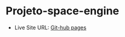 # Projeto-space-engine

- Live Site URL: [Git-hub pages](https://nayseboy.github.io/Projeto-space-engine/)
